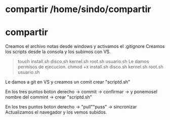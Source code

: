 # compartir /home/sindo/compartir

# compartir

Creamos el archivo notas desde windows y activamos el .gitignore
Creamos los scripts desde la consola y los subimos con VS.

> touch install.sh disco.sh kernel.sh root.sh usuario.sh
> Le damos permisos de ejecucion.
> chmod +x install.sh disco.sh kernel.sh root.sh usuario.sh

Le damos a git en VS y creamos un comit crear "scriptd.sh"

En los tres puntos boton derecho -> commit -> confirmar
-> y ponemosel nombre del commint -> crear "scriptd.sh"

En los tres puntos boton derecho -> "pull""puss" -> sincronizar
Actualizamos el navegador y los vemos subidos.
